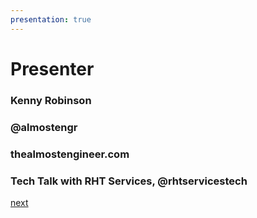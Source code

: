 ```yaml
---
presentation: true
---
```


# Presenter

### Kenny Robinson
### @almostengr
### thealmostengineer.com
### Tech Talk with RHT Services, @rhtservicestech

[next](/light-show-presentation/010-about)
